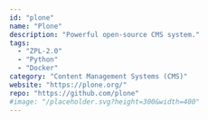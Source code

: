 ```yaml
---
id: "plone"
name: "Plone"
description: "Powerful open-source CMS system."
tags:
  - "ZPL-2.0"
  - "Python"
  - "Docker"
category: "Content Management Systems (CMS)"
website: "https://plone.org/"
repo: "https://github.com/plone"
#image: "/placeholder.svg?height=300&width=400"
---
```


